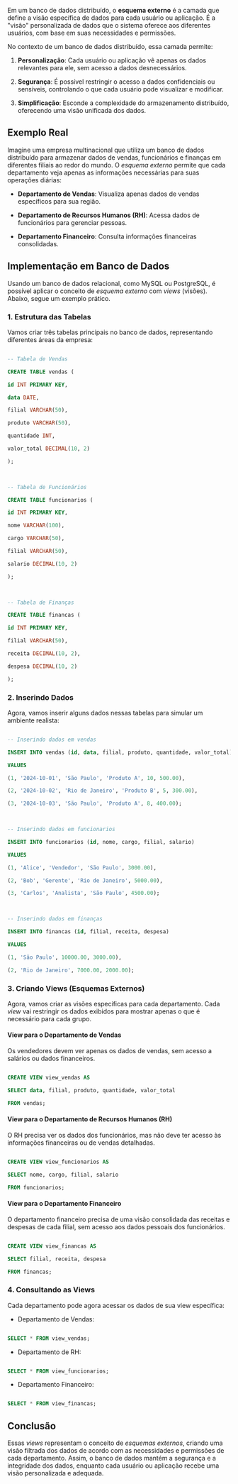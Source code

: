 Em um banco de dados distribuído, o **esquema externo** é a camada que define a visão específica de dados para cada usuário ou aplicação. É a "visão" personalizada de dados que o sistema oferece aos diferentes usuários, com base em suas necessidades e permissões.

No contexto de um banco de dados distribuído, essa camada permite:

1. **Personalização**: Cada usuário ou aplicação vê apenas os dados relevantes para ele, sem acesso a dados desnecessários.

2. **Segurança**: É possível restringir o acesso a dados confidenciais ou sensíveis, controlando o que cada usuário pode visualizar e modificar.

3. **Simplificação**: Esconde a complexidade do armazenamento distribuído, oferecendo uma visão unificada dos dados.

## Exemplo Real

Imagine uma empresa multinacional que utiliza um banco de dados distribuído para armazenar dados de vendas, funcionários e finanças em diferentes filiais ao redor do mundo. O *esquema externo* permite que cada departamento veja apenas as informações necessárias para suas operações diárias:

- **Departamento de Vendas**: Visualiza apenas dados de vendas específicos para sua região.

- **Departamento de Recursos Humanos (RH)**: Acessa dados de funcionários para gerenciar pessoas.

- **Departamento Financeiro**: Consulta informações financeiras consolidadas.

## Implementação em Banco de Dados

Usando um banco de dados relacional, como MySQL ou PostgreSQL, é possível aplicar o conceito de *esquema externo* com *views* (visões). Abaixo, segue um exemplo prático.

### 1. Estrutura das Tabelas

Vamos criar três tabelas principais no banco de dados, representando diferentes áreas da empresa:

```sql

-- Tabela de Vendas

CREATE TABLE vendas (

id INT PRIMARY KEY,

data DATE,

filial VARCHAR(50),

produto VARCHAR(50),

quantidade INT,

valor_total DECIMAL(10, 2)

);

  

-- Tabela de Funcionários

CREATE TABLE funcionarios (

id INT PRIMARY KEY,

nome VARCHAR(100),

cargo VARCHAR(50),

filial VARCHAR(50),

salario DECIMAL(10, 2)

);

  

-- Tabela de Finanças

CREATE TABLE financas (

id INT PRIMARY KEY,

filial VARCHAR(50),

receita DECIMAL(10, 2),

despesa DECIMAL(10, 2)

);

```

  

### 2. Inserindo Dados

Agora, vamos inserir alguns dados nessas tabelas para simular um ambiente realista:

```sql

-- Inserindo dados em vendas

INSERT INTO vendas (id, data, filial, produto, quantidade, valor_total)

VALUES

(1, '2024-10-01', 'São Paulo', 'Produto A', 10, 500.00),

(2, '2024-10-02', 'Rio de Janeiro', 'Produto B', 5, 300.00),

(3, '2024-10-03', 'São Paulo', 'Produto A', 8, 400.00);

  

-- Inserindo dados em funcionarios

INSERT INTO funcionarios (id, nome, cargo, filial, salario)

VALUES

(1, 'Alice', 'Vendedor', 'São Paulo', 3000.00),

(2, 'Bob', 'Gerente', 'Rio de Janeiro', 5000.00),

(3, 'Carlos', 'Analista', 'São Paulo', 4500.00);

  

-- Inserindo dados em finanças

INSERT INTO financas (id, filial, receita, despesa)

VALUES

(1, 'São Paulo', 10000.00, 3000.00),

(2, 'Rio de Janeiro', 7000.00, 2000.00);

```

### 3. Criando Views (Esquemas Externos)

Agora, vamos criar as visões específicas para cada departamento. Cada *view* vai restringir os dados exibidos para mostrar apenas o que é necessário para cada grupo.

#### View para o Departamento de Vendas

Os vendedores devem ver apenas os dados de vendas, sem acesso a salários ou dados financeiros.

  

```sql

CREATE VIEW view_vendas AS

SELECT data, filial, produto, quantidade, valor_total

FROM vendas;

```

#### View para o Departamento de Recursos Humanos (RH)

O RH precisa ver os dados dos funcionários, mas não deve ter acesso às informações financeiras ou de vendas detalhadas.

```sql

CREATE VIEW view_funcionarios AS

SELECT nome, cargo, filial, salario

FROM funcionarios;

```

  

#### View para o Departamento Financeiro

  

O departamento financeiro precisa de uma visão consolidada das receitas e despesas de cada filial, sem acesso aos dados pessoais dos funcionários.

  

```sql

CREATE VIEW view_financas AS

SELECT filial, receita, despesa

FROM financas;

```

  

### 4. Consultando as Views

  

Cada departamento pode agora acessar os dados de sua view específica:

  

- Departamento de Vendas:

```sql

SELECT * FROM view_vendas;

```

  

- Departamento de RH:

```sql

SELECT * FROM view_funcionarios;

```

  

- Departamento Financeiro:

```sql

SELECT * FROM view_financas;

```

  

## Conclusão

  

Essas *views* representam o conceito de *esquemas externos*, criando uma visão filtrada dos dados de acordo com as necessidades e permissões de cada departamento. Assim, o banco de dados mantém a segurança e a integridade dos dados, enquanto cada usuário ou aplicação recebe uma visão personalizada e adequada.